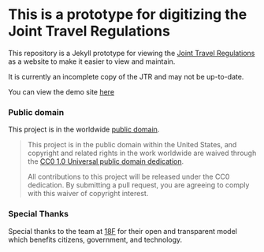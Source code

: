 # This is a prototype for digitizing the Joint Travel Regulations

This repository is a Jekyll prototype for viewing the [Joint Travel Regulations](https://www.defensetravel.dod.mil/site/travelreg.cfm) as a website to make it easier to view and maintain.

It is currently an incomplete copy of the JTR and may not be up-to-date.

You can view the demo site [here](https://federalist-proxy.app.cloud.gov/site/defense-travel-management-office/dtmo-jtr-prototype/)

### Public domain

This project is in the worldwide [public domain](LICENSE.md).

> This project is in the public domain within the United States, and copyright and related rights in the work worldwide are waived through the [CC0 1.0 Universal public domain dedication](https://creativecommons.org/publicdomain/zero/1.0/).
>
> All contributions to this project will be released under the CC0 dedication. By submitting a pull request, you are agreeing to comply with this waiver of copyright interest.

### Special Thanks
Special thanks to the team at [18F](https://18f.gsa.gov/) for their open and transparent model which benefits citizens, government, and technology.
